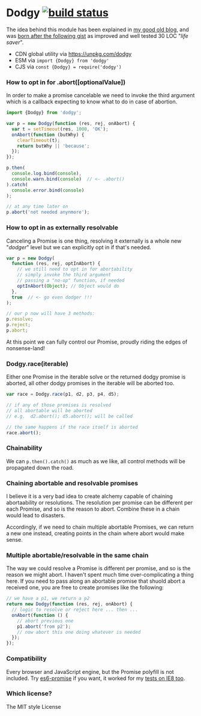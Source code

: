 Dodgy [![build status](https://secure.travis-ci.org/WebReflection/dodgy.svg)](http://travis-ci.org/WebReflection/dodgy)
=====

The idea behind this module has been explained in [my good old blog](http://webreflection.blogspot.co.uk/2015/09/on-cancelable-promises.html),
and was [born after the following gist](https://gist.github.com/WebReflection/796d1f04b1173fbcfe5a#file-lie-js) as improved and well tested 30 LOC "_life saver_".

* CDN global utility via https://unpkg.com/dodgy
* ESM via `import {Dodgy} from 'dodgy'`
* CJS via `const {Dodgy} = require('dodgy')`

### How to opt in for .abort([optionalValue])
In order to make a promise cancelable we need to invoke the third argument which is a callback expecting to know what to do in case of abortion.
```js
import {Dodgy} from 'dodgy';

var p = new Dodgy(function (res, rej, onAbort) {
  var t = setTimeout(res, 1000, 'OK');
  onAbort(function (butWhy) {
    clearTimeout(t);
    return butWhy || 'because';
  });
});

p.then(
  console.log.bind(console),
  console.warn.bind(console)  // <- .abort()
).catch(
  console.error.bind(console)
);

// at any time later on
p.abort('not needed anynmore');

```

### How to opt in as externally resolvable
Canceling a Promise is one thing, resolving it externally is a whole new "_dodger_" level but we can explicitly opt in if that's needed.
```js
var p = new Dodgy(
  function (res, rej, optInAbort) {
    // we still need to opt in for abortability
    // simply invoke the third argument
    // passing a "no-op" function, if needed
    optInAbort(Object); // Object would do
  },
  true  // <- go even dodger !!!
);

// our p now will have 3 methods:
p.resolve;
p.reject;
p.abort;
```
At this point we can fully control our Promise, proudly riding the edges of nonsense-land!


### Dodgy.race(iterable)

Either one Promise in the iterable solve or the returned dodgy promise is aborted, all other dodgy promises in the iterable will be aborted too.

```js
var race = Dodgy.race(p1, d2, p3, p4, d5);

// if any of those promises is resolved
// all abortable will be aborted
// e.g.  d2.abort(); d5.abort(); will be called

// the same happens if the race itself is aborted
race.abort();
```


### Chainability
We can `p.then().catch()` as much as we like, all control methods will be propagated down the road.

### Chaining abortable and resolvable promises
I believe it is a very bad idea to create alchemy capable of chaining abortaability or resolutions. The resolution per promise can be different per each Promise, and so is the reason to abort. Combine these in a chain would lead to disasters.

Accordingly, if we need to chain multiple abortable Promises, we can return a new one instead, creating points in the chain where abort would make sense.


### Multiple abortable/resolvable in the same chain
The way we could resolve a Promise is different per promise, and so is the reason we might abort.
I haven't spent much time over-complicating a thing here. If you need to pass along an abortable promise that shuold abort a received one, you are free to create promises like the following:
```js
// we have a p1, we return a p2
return new Dodgy(function (res, rej, onAbort) {
  // logic to resolve or reject here ... then ...
  onAbort(function () {
    // abort previous one
    p1.abort('from p2');
    // now abort this one doing whatever is needed
  });
});
```


### Compatibility
Every browser and JavaScript engine, but the Promise polyfill is not included.
Try [es6-promise](https://github.com/jakearchibald/es6-promise) if you want, it worked for my [tests on IE8 too](http://webreflection.github.io/dodgy/test/).

### Which license?
The MIT style License
